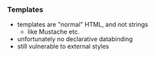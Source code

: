 ### Templates

* templates are "normal" HTML, and not strings
  * like Mustache etc.
* unfortunately no declarative databinding
* still vulnerable to external styles
